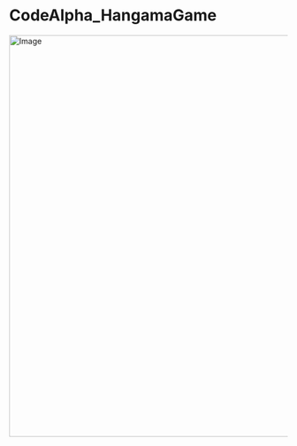 # CodeAlpha_HangamaGame
<img width="1218" height="726" alt="Image" src="https://github.com/user-attachments/assets/1cb44583-a73b-4b70-9771-4bd5cc960611" />
